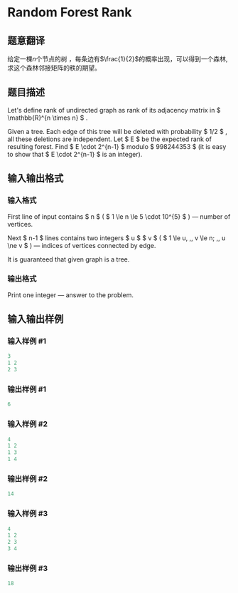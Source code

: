 # Random Forest Rank

## 题意翻译

给定一棵$n$个节点的树 ，每条边有$\frac{1}{2}$的概率出现，可以得到一个森林,求这个森林邻接矩阵的秩的期望。

## 题目描述

Let's define rank of undirected graph as rank of its adjacency matrix in $ \mathbb{R}^{n \times n} $ .

Given a tree. Each edge of this tree will be deleted with probability $ 1/2 $ , all these deletions are independent. Let $ E $ be the expected rank of resulting forest. Find $ E \cdot 2^{n-1} $ modulo $ 998244353 $ (it is easy to show that $ E \cdot 2^{n-1} $ is an integer).

## 输入输出格式

### 输入格式

First line of input contains $ n $ ( $ 1 \le n \le 5 \cdot 10^{5} $ ) — number of vertices.

Next $ n-1 $ lines contains two integers $ u $ $ v $ ( $ 1 \le u, \,\, v \le n; \,\, u \ne v $ ) — indices of vertices connected by edge.

It is guaranteed that given graph is a tree.

### 输出格式

Print one integer — answer to the problem.

## 输入输出样例

### 输入样例 #1

```cpp
3
1 2
2 3

```
### 输出样例 #1

```cpp
6

```
### 输入样例 #2

```cpp
4
1 2
1 3
1 4

```
### 输出样例 #2

```cpp
14

```
### 输入样例 #3

```cpp
4
1 2
2 3
3 4

```
### 输出样例 #3

```cpp
18

```
